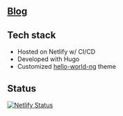 ## [Blog](https://cooties.io)

## Tech stack
- Hosted on Netlify w/ CI/CD
- Developed with Hugo
- Customized [hello-world-ng](https://github.com/rhazdon/hugo-theme-hello-friend-ng) theme


## Status
[![Netlify Status](https://api.netlify.com/api/v1/badges/08be1bf6-4ba8-4cb0-86de-0560244eb20c/deploy-status)](https://app.netlify.com/sites/cooties-folio/deploys)
